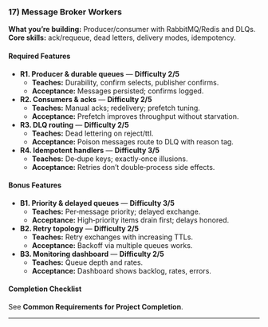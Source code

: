 ### 17) Message Broker Workers
**What you’re building:** Producer/consumer with RabbitMQ/Redis and DLQs.
**Core skills:** ack/requeue, dead letters, delivery modes, idempotency.

#### Required Features
- **R1. Producer & durable queues** — **Difficulty 2/5**
  - **Teaches:** Durability, confirm selects, publisher confirms.
  - **Acceptance:** Messages persisted; confirms logged.
- **R2. Consumers & acks** — **Difficulty 2/5**
  - **Teaches:** Manual acks; redelivery; prefetch tuning.
  - **Acceptance:** Prefetch improves throughput without starvation.
- **R3. DLQ routing** — **Difficulty 2/5**
  - **Teaches:** Dead lettering on reject/ttl.
  - **Acceptance:** Poison messages route to DLQ with reason tag.
- **R4. Idempotent handlers** — **Difficulty 3/5**
  - **Teaches:** De‑dupe keys; exactly‑once illusions.
  - **Acceptance:** Retries don’t double‑process side effects.

#### Bonus Features
- **B1. Priority & delayed queues** — **Difficulty 3/5**
  - **Teaches:** Per‑message priority; delayed exchange.
  - **Acceptance:** High‑priority items drain first; delays honored.
- **B2. Retry topology** — **Difficulty 2/5**
  - **Teaches:** Retry exchanges with increasing TTLs.
  - **Acceptance:** Backoff via multiple queues works.
- **B3. Monitoring dashboard** — **Difficulty 2/5**
  - **Teaches:** Queue depth and rates.
  - **Acceptance:** Dashboard shows backlog, rates, errors.

#### Completion Checklist
See **Common Requirements for Project Completion**.

---
